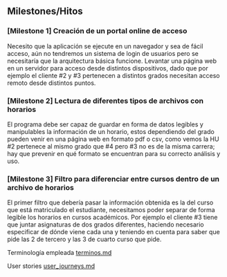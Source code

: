 ## Milestones/Hitos

### [Milestone 1] Creación de un portal online de acceso
Necesito que la aplicación se ejecute en un navegador y sea de fácil acceso, aún no tendremos un sistema de login de usuarios pero se necesitaría que la arquitectura básica funcione. Levantar una página web en un servidor para acceso desde distintos dispositivos, dado que por ejemplo el cliente #2 y #3 pertenecen a distintos grados necesitan acceso remoto desde distintos puntos.

### [Milestone 2] Lectura de diferentes tipos de archivos con horarios
El programa debe ser capaz de guardar en forma de datos legibles y manipulables la información de un horario, estos dependiendo del grado pueden venir en una página web en formato pdf o csv, como vemos la HU #2 pertenece al mismo grado que #4 pero #3 no es de la misma carrera; hay que prevenir en qué formato se encuentran para su correcto análisis y uso.

### [Milestone 3] Filtro para diferenciar entre cursos dentro de un archivo de horarios
El primer filtro que debería pasar la información obtenida es la del curso que está matriculado el estudiante, necesitamos poder separar de forma legible los horarios en cursos académicos. Por ejemplo el cliente #3 tiene que juntar asignaturas de dos grados diferentes, haciendo necesario especificar de dónde viene cada una y teniendo en cuenta para saber que pide las 2 de tercero y las 3 de cuarto curso que pide.

Terminología empleada [terminos.md](https://github.com/ChinChainis/Proyecto_Reparahorarios_IV2425/blob/Objetivo-1/docs/terminos.md)

User stories [user_journeys.md](https://github.com/ChinChainis/Proyecto_Reparahorarios_IV2425/blob/Objetivo-1/docs/user_stories.md)
